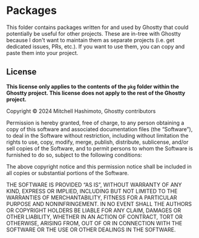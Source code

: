 # Packages

This folder contains packages written for and used by Ghostty that could
potentially be useful for other projects. These are in-tree with Ghostty
because I don't want to maintain them as separate projects (i.e. get
dedicated issues, PRs, etc.). If you want to use them, you can copy and
paste them into your project.

## License

**This license only applies to the contents of the `pkg` folder within
the Ghostty project. This license does not apply to the rest of the
Ghostty project.**

Copyright © 2024 Mitchell Hashimoto, Ghostty contributors

Permission is hereby granted, free of charge, to any person obtaining a copy of
this software and associated documentation files (the “Software”), to deal in
the Software without restriction, including without limitation the rights to
use, copy, modify, merge, publish, distribute, sublicense, and/or sell copies
of the Software, and to permit persons to whom the Software is furnished to do
so, subject to the following conditions:

The above copyright notice and this permission notice shall be included in all
copies or substantial portions of the Software.

THE SOFTWARE IS PROVIDED “AS IS”, WITHOUT WARRANTY OF ANY KIND, EXPRESS OR
IMPLIED, INCLUDING BUT NOT LIMITED TO THE WARRANTIES OF MERCHANTABILITY,
FITNESS FOR A PARTICULAR PURPOSE AND NONINFRINGEMENT. IN NO EVENT SHALL THE
AUTHORS OR COPYRIGHT HOLDERS BE LIABLE FOR ANY CLAIM, DAMAGES OR OTHER
LIABILITY, WHETHER IN AN ACTION OF CONTRACT, TORT OR OTHERWISE, ARISING FROM,
OUT OF OR IN CONNECTION WITH THE SOFTWARE OR THE USE OR OTHER DEALINGS IN
THE SOFTWARE.
